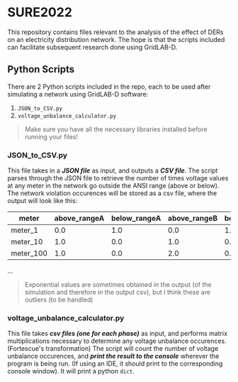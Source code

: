 # SURE2022

This repository contains files relevant to the analysis of the effect of DERs on an electricity distribution network. The hope is that the scripts included can facilitate subsequent research done using GridLAB-D. 

## Python Scripts
There are 2 Python scripts included in the repo, each to be used after simulating a network using GridLAB-D software:
1. `JSON_to_CSV.py`
2. `voltage_unbalance_calculator.py`

> Make sure you have all the necessary libraries installed before running your files! 

### JSON_to_CSV.py

This file takes in a __*JSON file*__ as input, and outputs a __*CSV file*__.
The script parses through the JSON file to retrieve the number of times voltage values at any meter in the network go outside the ANSI range (above or below). 
The network violation occurences will be stored as a csv file, where the output will look like this:


|meter |	above_rangeA |	below_rangeA |	above_rangeB |	below_rangeB |
|--- | --- | --- | --- | --- |
| meter_1 |	0.0 |	1.0 |	0.0 |	1.0 |
| meter_10 | 1.0 |	0.0 |	1.0 |	0.0 |
| meter_100 |	1.0 |	0.0 |	2.0 |	0.0 |
...

> Exponential values are sometimes obtained in the output (of the simulation and therefore in the output csv), but I think these are outliers (to be handled)

### voltage_unbalance_calculator.py

This file takes __*csv files (one for each phase)*__ as input, and performs matrix multiplications necessary to determine any voltage unbalance occurences. (Fortescue's transformation) 
The script will count the number of voltage unbalance occurences, and __*print the result to the console*__ wherever the program is being run. (If using an IDE, it should print to the corresponding console window). It will print a python `dict`.
